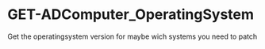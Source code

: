 # GET-ADComputer_OperatingSystem
Get the operatingsystem version for maybe wich systems you need to patch
